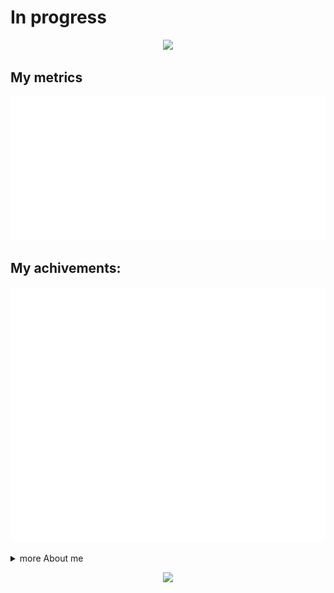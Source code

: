 # In progress

<p align = "center">
  
  <img src="https://readme-typing-svg.herokuapp.com?color=5865F2&center=true&vCenter=true&multiline=true&height=100&lines=Hi%2C+Im+ena0;Welcome+to+my+profile+account">

<p>

## My metrics
  
![general](./metrics/general.svg) 
  
## My achivements:
  
![achivements](./metrics/achivementMetrics.svg)

<details><summary>more About me</summary>
  
  ### My music list
  
  ![My music](./music.svg)
  
</details>
  
<p align = "center">
  
  <img src="https://capsule-render.vercel.app/api?type=waving&height=200&color=timeGradient&text=Goodbye">

<p>
